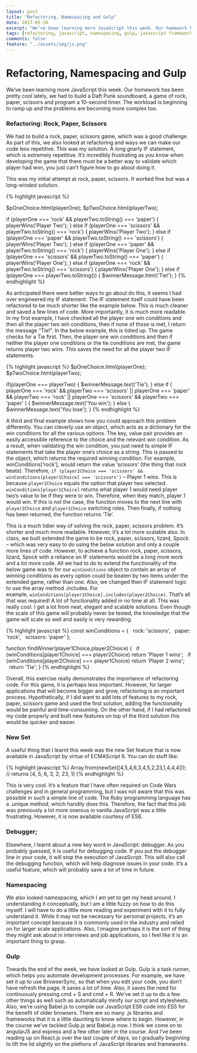 ```yaml
---
layout: post
title: "Refactoring, Namespacing and Gulp"
date: 2017-05-30
excerpt: "We’ve been learning more JavaScript this week. Our homework has been pretty cool lately, we had to build a Daft Punk soundboard, a game of rock, paper, scissors and program a 10-second timer. The workload is beginning to ramp up and the problems are becoming more complex too. In this post, I am going to talk a bit about refactoring."
tags: [refactoring, javascript, namespacing, gulp, javascript frameworks, ES6]
comments: false
feature: "../assets/img/js.png"
---
```


# Refactoring, Namespacing and Gulp

We’ve been learning more JavaScript this week. Our homework has been pretty cool lately, we had to build a Daft Punk soundboard, a game of rock, paper, scissors and program a 10-second timer. The workload is beginning to ramp up and the problems are becoming more complex too.

### Refactoring: Rock, Paper, Scissors

We had to build a rock, paper, scissors game, which was a good challenge. As part of this, we also looked at refactoring and ways we can make our code less repetitive. This was my solution. A long gnarly IF statement, which is extremely repetitive. It’s incredibly frustrating as you know when developing the game that there must be a better way to validate which player had won, you just can’t figure how to go about doing it.

This was my initial attempt at rock, paper, scissors. It worked fine but was a long-winded solution.

{% highlight javascript %}

  $pOneChoice.html(playerOne);
  $pTwoChoice.html(playerTwo);

  if (playerOne === 'rock' && playerTwo.toString() === 'paper') {
    playerWins('Player Two');
  } else if (playerOne === 'scissors' && playerTwo.toString() === 'rock') {
    playerWins('Player Two');
  } else if (playerOne === 'paper' && playerTwo.toString() === 'scissors') {
    playerWins('Player Two');
  } else if (playerOne === 'paper' && playerTwo.toString() === 'rock') {
    playerWins('Player One');
  } else if (playerOne === 'scissors' && playerTwo.toString() === 'paper') {
    playerWins('Player One');
  } else if (playerOne === 'rock' && playerTwo.toString() === 'scissors') {
    playerWins('Player One');
  } else if (playerOne === playerTwo.toString()) {
    $winnerMessage.html('Tie!');
  }
{% endhighlight %}

As anticipated there were better ways to go about do this, it seems I had over engineered my IF statement. The IF statement itself could have been refactored to be much shorter like the example below. This is much cleaner and saved a few lines of code. More importantly, it is much more readable. In my first example, I have checked all the player one win conditions and then all the player two win conditions, then if none of those is met, I return the message “Tie!”. In the below example, this is tidied up. The game checks for a Tie first. Then, the player one win conditions and then if neither the player one conditions or the tie conditions are met, the game returns player two wins. This saves the need for all the player two IF statements.

{% highlight javascript %}
  $pOneChoice.html(playerOne);
  $pTwoChoice.html(playerTwo);

  if(playerOne === playerTwo) {
    $winnerMessage.text('Tie');
  } else if (
    playerOne === 'rock' && playerTwo === 'scissors' ||
    playerOne === 'paper' && playerTwo === 'rock' ||
    playerOne === 'scissors' && playerTwo === 'paper'
  ) {
    $winnerMessage.text('You win');
  } else {
    $winnerMessage.text('You lose');
  }
{% endhighlight %}

A third and final example shows how you could approach this problem differently. You can cleverly use an object, which acts as a dictionary for the win conditions for all the various options. The key, value pair provides an easily accessible reference to the choice and the relevant win condition. As a result, when validating the win condition, you just need to simple IF statements that take the player one’s choice as a string. This is passed to the object, which returns the required winning condition. For example, winConditions[‘rock’], would return the value ‘scissors’ (the thing that rock beats). Therefore, `if (player2Choice === 'scissors' && winConditions[player1Choice] === 'scissors')` – Player 1 wins. This is because `player2Choice` equals the option that player two selected. `winConditions[player1Choice]` returns what player 1 would need player two’s value to be if they were to win. Therefore, when they match, player 1 would win. If this is not the case, the function moves to the next line with `player2Choice` and `player1Choice` switching roles. Then finally, if nothing has been returned, the function returns ‘Tie’.

This is a much tidier way of solving the rock, paper, scissors problem. It’s shorter and much more readable. However, it’s a lot more scalable also. In class, we built extended the game to be rock, paper, scissors, lizard, Spock – which was very easy to do using the below solution and only a couple more lines of code. However, to achieve a function rock, paper, scissors, lizard, Spock with a reliance on IF statements would be a long more work and a lot more code. All we had to do to extend the functionality of the below game was to for our `winConditions` object to contain an array of winning conditions as every option could be beaten by two items under the extended game, rather than one. Also, we changed then IF statement logic to use the array method .includes. For example, `winConditions[player1Choice].includes(player2Choice)`. That’s all that was required! A lot of functionality added in no time at all. This was really cool. I get a lot from neat, elegant and scalable solutions. Even though the scale of this game will probably never be tested, the knowledge that the game will scale so well and easily is very rewarding.

{% highlight javascript %}
  const winConditions = {
    rock: 'scissors',
    paper: 'rock',
    scissors: 'paper'
  };

  function findWinner(player1Choice,player2Choice) {
    if (winConditions[player1Choice] === player2Choice) return 'Player 1 wins';
    if (winConditions[player2Choice] === player1Choice) return 'Player 2 wins';
    return 'Tie';
  }
{% endhighlight %}

Overall, this exercise really demonstrates the importance of refactoring code. For this game, it is perhaps less important. However, for larger applications that will become bigger and grow, refactoring is an important process. Hypothetically, if I did want to add lots of features to my rock, paper, scissors game and used the first solution, adding the functionality would be painful and time-consuming. On the other hand, if I had refactored my code properly and built new features on top of the third solution this would be quicker and easier.

### New Set

A useful thing that I learnt this week was the new Set feature that is now available in JavaScript by virtue of ECMAScript 6. You can do stuff like:

{% highlight javascript %}
  Array.from(newSet([4,5,4,6,3,4,5,2,23,1,4,4,4]));
  // returns [4, 5, 6, 3, 2, 23, 1]
{% endhighlight %}

This is very cool. It’s a feature that I have often required on Code Wars challenges and in general programming, but I was not aware that this was possible in such a simple line of code. The Ruby programming language has a .unique method, which handily does this. Therefore, the fact that this job was previously a lot more onerous in vanilla JavaScript was a little frustrating. However, it is now available courtesy of ES6.

### Debugger;

Elsewhere, I learnt about a new key word in JavaScript: debugger. As you probably guessed, it is useful for debugging code. If you put the debugger line in your code, it will stop the execution of JavaScript. This will also call the debugging function, which will help diagnose issues in your code. It’s a useful feature, which will probably save a lot of time in future.

### Namespacing

We also looked namespacing, which I am yet to get my head around. I understanding it conceptually, but I am a little fuzzy on how to do this myself. I will have to do a little more reading and experiment with it to fully understand it. While it may not be necessary for personal projects, it’s an important concept because it is commonly used in the industry and relied on for larger scale applications. Also, I imagine perhaps it is the sort of thing they might ask about in interviews and job applications, so I feel like it is an important thing to grasp.

### Gulp

Towards the end of the week, we have looked at Gulp. Gulp is a task runner, which helps you automate development processes. For example, we have set it up to use BrowserSync, so that when you edit your code, you don’t have refresh the page. It saves a lot of time. Also, it saves the need for continuously pressing cmd + S and cmd + R. We’ve set it up to do a few other things as well such as automatically minify our script and stylesheets. Also, we’re using Babel.js to compile our JavaScript ES6 code into ES5 for the benefit of older browsers. There are so many .js libraries and frameworks that it is a little daunting to know where to begin. However, in the course we’ve tackled Gulp.js and Babel.js now. I think we come on to angularJS and express and a few other later in the course. And I’ve been reading up on React.js over the last couple of days, so I gradually beginning to lift the lid slightly on the plethora of JavaScript libraries and frameworks.
